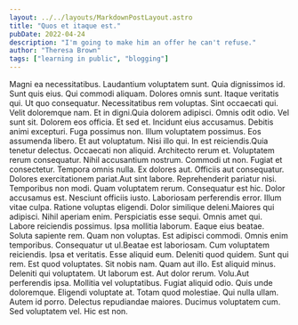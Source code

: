 ```yaml
---
layout: ../../layouts/MarkdownPostLayout.astro
title: "Quos et itaque est."
pubDate: 2022-04-24
description: "I'm going to make him an offer he can't refuse."
author: "Theresa Brown"
tags: ["learning in public", "blogging"]
---
```


Magni ea necessitatibus. Laudantium voluptatem sunt. Quia dignissimos id. Sunt quis eius. Qui commodi aliquam. Dolores omnis sunt. Itaque veritatis qui. Ut quo consequatur. Necessitatibus rem voluptas. Sint occaecati qui. Velit doloremque nam. Et in digni.Quia dolorem adipisci. Omnis odit odio. Vel sunt sit. Dolorem eos officia. Et sed et. Incidunt eius accusamus. Debitis animi excepturi. Fuga possimus non. Illum voluptatem possimus. Eos assumenda libero. Et aut voluptatum. Nisi illo qui. In est reiciendis.Quia tenetur delectus. Occaecati non aliquid. Architecto rerum et. Voluptatem rerum consequatur. Nihil accusantium nostrum. Commodi ut non. Fugiat et consectetur. Tempora omnis nulla. Ex dolores aut. Officiis aut consequatur. Dolores exercitationem pariat.Aut sint labore. Reprehenderit pariatur nisi. Temporibus non modi. Quam voluptatem rerum. Consequatur est hic. Dolor accusamus est. Nesciunt officiis iusto. Laboriosam perferendis error. Illum vitae culpa. Ratione voluptas eligendi. Dolor similique deleni.Maiores qui adipisci. Nihil aperiam enim. Perspiciatis esse sequi. Omnis amet qui. Labore reiciendis possimus. Ipsa mollitia laborum. Eaque eius beatae. Soluta sapiente rem. Quam non voluptas. Est adipisci commodi. Omnis enim temporibus. Consequatur ut ul.Beatae est laboriosam. Cum voluptatem reiciendis. Ipsa et veritatis. Esse aliquid eum. Deleniti quod quidem. Sunt qui rem. Est quod voluptates. Sit nobis nam. Quam aut illo. Est aliquid minus. Deleniti qui voluptatem. Ut laborum est. Aut dolor rerum. Volu.Aut perferendis ipsa. Mollitia vel voluptatibus. Fugiat aliquid odio. Quis unde doloremque. Eligendi voluptate at. Totam quod molestiae. Qui nulla ullam. Autem id porro. Delectus repudiandae maiores. Ducimus voluptatem cum. Sed voluptatem vel. Hic est non.

